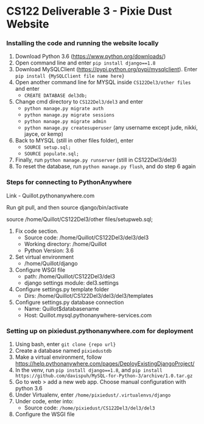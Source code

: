 # CS122 Deliverable 3 - Pixie Dust Website
### Installing the code and running the website locally
1. Download Python 3.6 (https://www.python.org/downloads/)
2. Open command line and enter `pip install django==1.8`
3. Download MySQLClient (https://pypi.python.org/pypi/mysqlclient). Enter `pip install {MySQLClient file name here}`
4. Open another command line for MYSQL inside `CS122Del3/other files` and enter
     * `CREATE DATABASE del3db;`
5. Change cmd directory to `CS122Del3/del3` and enter
     * `python manage.py migrate auth`
     * `python manage.py migrate sessions`
     * `python manage.py migrate admin`
     * `python manage.py createsuperuser` (any username except jude, nikki, jayce, or kemp)
6. Back to MYSQL (still in other files folder), enter
     * `SOURCE setup.sql;`
     * `SOURCE populate.sql;`
6. Finally, run `python manage.py runserver` (still in CS122Del3/del3)
7. To reset the database, run `python manage.py flush`, and do step 6 again
### Steps for connecting to PythonAnywhere
Link - Quillot.pythonanywhere.com

Run git pull, and then source django/bin/activate

source /home/Quillot/CS122Del3/other files/setupweb.sql;
1. Fix code section.
    * Source code: /home/Quillot/CS122Del3/del3/del3
    * Working directory: /home/Quillot
    * Python Version: 3.6
2. Set virtual environment
    * /home/Quillot/django
3. Configure WSGI file
    * path: /home/Quillot/CS122Del3/del3
    * django settings module: del3.settings
4. Configure settings.py template folder
    * Dirs: /home/Quillot/CS122Del3/del3/del3/templates
5. Configure settings.py database connection
    * Name: Quillot$databasename
    * Host: Quillot.mysql.pythonanywhere-services.com

### Setting up on pixiedust.pythonanywhere.com for deployment
1. Using bash, enter `git clone {repo url}`
2. Create a database named `pixiedustdb`
3. Make a virtual environment, follow https://help.pythonanywhere.com/pages/DeployExistingDjangoProject/
4. In the venv, run `pip install django==1.8`, and `pip install https://github.com/davispuh/MySQL-for-Python-3/archive/1.0.tar.gz`
5. Go to web > add a new web app. Choose manual configuration with python 3.6
6. Under Virtualenv, enter `/home/pixiedust/.virtualenvs/django`
7. Under code, enter into:
    * Source code: `/home/pixiedust/CS122Del3/del3/del3`
8. Configure the WSGI file

